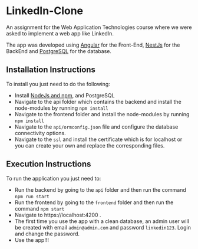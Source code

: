 # LinkedIn-Clone
An assignment for the Web Application Technologies course where we were asked to implement a web app like LinkedIn.

The app was developed using [Angular](https://angular.io/) for the Front-End, [NestJs](https://nestjs.com/) for the BackEnd and [PostgreSQL](https://www.postgresql.org/) for the database. 

## Installation Instructions

To install you just need to do the following:
- Install [NodeJs and npm](https://nodejs.org/en/), and PostgreSQL 
- Navigate to the api folder which contains the backend and install the node-modules by running `npm install`
- Navigate to the frontend folder and install the node-modules by running `npm install`
- Navigate to the `api/ormconfig.json` file and configure the database connectivity options.
- Navigate to the `ssl` and install the certificate which is for localhost or you can create your own and replace the corresponding files.

## Execution Instructions

To run the application you just need to:
- Run the backend by going to the `api` folder and then run the command `npm run start`
- Run the frontend by going to the `frontend` folder and then run the command `npm start`
- Navigate to https://localhost:4200 .
- The first time you use the app with a clean database, an admin user will be created with email `admin@admin.com` and password `linkedin123`. Login and change the password.
- Use the app!!!
